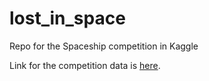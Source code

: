 # lost_in_space
Repo for the Spaceship competition in Kaggle

Link for the competition data is [here](https://www.kaggle.com/competitions/spaceship-titanic/data).
